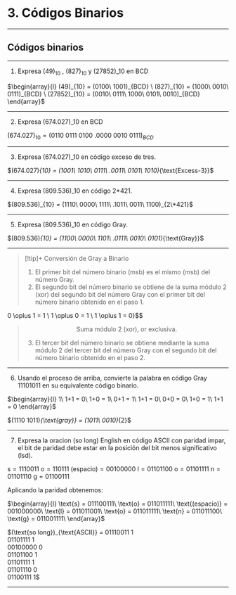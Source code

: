 # 3. Códigos Binarios

***

## Códigos binarios

***

1. Expresa $(49)_{10}$ , $(827)_{10}$  y $(27852)\_{10}$ en BCD

$\begin{array}{l} (49)_{10} = (0100\ 1001)_{BCD} \ (827)_{10} = (1000\ 0010\ 0111)_{BCD} \ (27852)_{10} = (0010\ 0111\ 1000\ 0101\ 0010)_{BCD} \end{array}$

***

2. Expresa $(674.027)\_{10}$ en BCD

$(674.027)_{10} = (0110\ 0111\ 0100\ .0000\ 0010\ 0111)_{BCD}$

***

3. Expresa $(674.027)\_{10}$ en código exceso de tres.

$(674.027)_{10} = (1001\ 1010\ 0111\ .0011\ 0101\ 1010)_{\text{Excess-3\}}$

***

4. Expresa $(809.536)\_{10}$ en código 2\*421.

$(809.536)_{10} = (1110\ 0000\ 1111\ .1011\ 0011\ 1100)_{2\*421}$

***

5. Expresa $(809.536)\_{10}$ en código Gray.

$(809.536)_{10} = (1100\ 0000\ 1101\ .0111\ 0010\ 0101)_{\text{Gray\}}$

***

> \[!tip]+ Conversión de Gray a Binario
>
> 1. El primer bit del número binario (msb) es el mismo (msb) del número Gray.
> 2. El segundo bit del número binario se obtiene de la suma módulo 2 (xor) del segundo bit del número Gray con el primer bit del número binario obtenido en el paso 1.

0 \oplus 1 = 1 \ 1 \oplus 0 = 1 \ 1 \oplus 1 = 0}\$$

> $$\text{Suma módulo 2 (xor), or exclusiva.}$$
>
> 3. El tercer bit del número binario se obtiene mediante la suma módulo 2 del tercer bit del número Gray con el segundo bit del número binario obtenido en el paso 2.

***

6. Usando el proceso de arriba, convierte la palabra en código Gray $1110 1011$ en su equivalente código binario.

$\begin{array}{l} 1\ 1+1 = 0\ 1+0 = 1\ 0+1 = 1\ 1+1 = 0\ 0+0 = 0\ 1+0 = 1\ 1+1 = 0 \end{array}$

$(1110 1011)_{\text{gray\}} = (1011\ 0010)_{2}$

***

7. Expresa la oracion (so long) English en código ASCII con paridad impar, el bit de paridad debe estar en la posición del bit menos significativo (lsd).

$\text{s} = 1110011$ $\text{o} = 110111$ $\text{(espacio)} = 00100000$ $\text{l} = 01101100$ $\text{o} = 01101111$ $\text{n} = 01101110$ $\text{g} = 01100111$

Aplicando la paridad obtenemos:

$\begin{array}{l} \text{s} = 011100111\ \text{o} = 011011111\ \text{(espacio)} = 001000000\ \text{l} = 011011001\ \text{o} = 011011111\ \text{n} = 011011100\ \text{g} = 011001111\ \end{array}$

$(\text{so long})\_{\text{ASCII\}} = 01110011 1\
01101111 1\
00100000 0\
01101100 1\
01101111 1\
01101110 0\
01100111 1$

***
